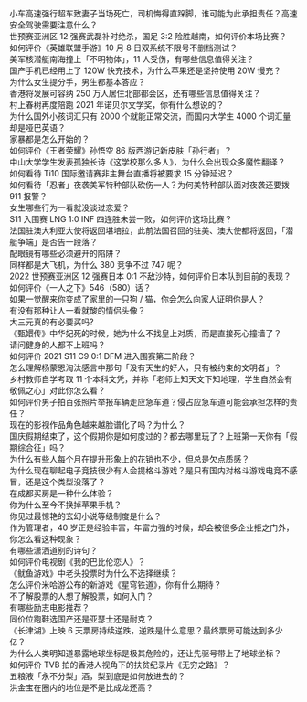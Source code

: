 小车高速强行超车致妻子当场死亡，司机悔得直跺脚，谁可能为此承担责任？高速安全驾驶需要注意什么？  
世预赛亚洲区 12 强赛武磊补时绝杀，国足 3:2 险胜越南，如何评价本场比赛？  
如何评价《英雄联盟手游》10 月 8 日双系统不限号不删档测试？  
美军核潜艇南海撞上「不明物体」，11 人受伤，有哪些信息值得关注？  
国产手机已经用上了 120W 快充技术，为什么苹果还是坚持使用 20W 慢充？  
为什么女生提分手，男生都基本答应？  
香港将发展可容纳 250 万人居住北部都会区，还有哪些信息值得关注？  
村上春树再度陪跑 2021 年诺贝尔文学奖，你有什么想说的？  
为什么国外小孩词汇只有 2000 个就能正常交流，而国内大学生 4000 个词汇量却是哑巴英语？  
家暴都是怎么开始的？  
如何评价《王者荣耀》孙悟空 86 版西游记新皮肤「孙行者」？  
中山大学学生发表孤独长诗《这学校那么多人》，为什么会出现众多魔性翻译？  
如何看待 Ti10 国际邀请赛非主舞台直播将被要求 15 分钟延迟？  
如何看待「忍者」夜袭美军特种部队砍伤一人？为何美特种部队面对夜袭还要拨 911 报警？  
女生哪些行为一看就没谈过恋爱？  
S11 入围赛 LNG 1:0 INF 四连胜未尝一败，如何评价这场比赛？  
法国驻澳大利亚大使将返回堪培拉，此前法国召回的驻美、澳大使都将返回，「潜艇争端」是否告一段落？  
配眼镜有哪些必须避开的陷阱？  
同样都是大飞机，为什么 380 竞争不过 747 呢？  
2022 世预赛亚洲区 12 强赛日本 0:1 不敌沙特，如何评价日本队到目前的表现？  
如何评价《一人之下》546（580）话？  
如果一觉醒来你变成了家里的一只狗 / 猫，你会怎么向家人证明你是人？  
有没有那种让人一看就酸的情侣头像？  
大三元真的有必要买吗?  
《甄嬛传》中华妃死的时候，她为什么不找皇上对质，而是直接死心撞墙了？  
请问健身的人都不上班吗？  
如何评价 2021 S11 C9 0:1 DFM 进入围赛第二阶段？  
怎么理解杨蒙恩淘汰感言中那句「没有天生的好人，只有被约束的文明者」？  
乡村教师自学考取 11 个本科文凭，并称「老师上知天文下知地理，学生自然会有敬佩之心」对此你怎么看？  
如何评价男子拍百张照片举报车辆走应急车道？侵占应急车道可能会承担怎样的责任？  
现在的影视作品角色越来越脸谱化了吗？为什么？  
国庆假期结束了，这个假期你是如何度过的？都去哪里玩了？上班第一天你有「假期综合征」吗？  
为什么有些人每个月在提升形象上的花销也不少，但总是欠点质感？  
为什么现在聊起电子竞技很少有人会提格斗游戏？是只有国内对格斗游戏电竞不感冒，还是这个类型没落了？  
在成都买房是一种什么体验？  
你为什么至今不换掉苹果手机？  
你见过最惊艳的玄幻小说等级制度是什么？  
作为管理者，40 岁正是经验丰富，年富力强的时候，却会被很多企业拒之门外，你怎么看这种现象？  
有哪些潇洒道别的诗句？  
如何评价电视剧《我的巴比伦恋人》？  
《鱿鱼游戏》中老头投票时为什么不选择继续？  
怎么评价米哈游公布的新游戏《星穹铁道》，你有什么期待？  
不了解股票的人想了解股票，如何入门？  
有哪些励志电影推荐？  
同价位跑鞋选国产还是亚瑟士还是耐克？  
《长津湖》上映 6 天票房持续逆跌，逆跌是什么意思？最终票房可能达到多少亿？  
为什么人类明知道暴露地球坐标是极其危险的，还让先驱号带上了地球坐标？  
如何评价 TVB 拍的香港人视角下的扶贫纪录片《无穷之路》？  
五粮液「永不分梨」酒，梨到底是如何放进去的？  
洪金宝在圈内的地位是不是比成龙还高？  
